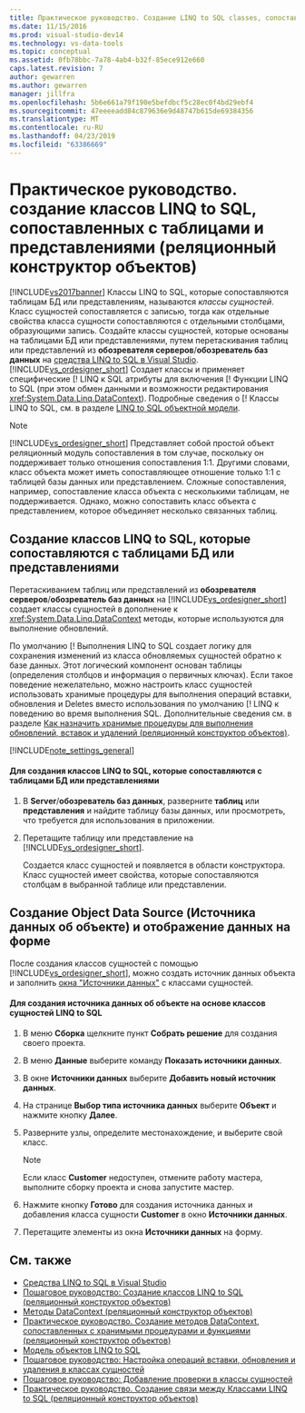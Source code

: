 ```yaml
---
title: Практическое руководство. Создание LINQ to SQL classes, сопоставленных с таблицами и представлениями (реляционный конструктор объектов) | Документация Майкрософт
ms.date: 11/15/2016
ms.prod: visual-studio-dev14
ms.technology: vs-data-tools
ms.topic: conceptual
ms.assetid: 0fb78bbc-7a78-4ab4-b32f-85ece912e660
caps.latest.revision: 7
author: gewarren
ms.author: gewarren
manager: jillfra
ms.openlocfilehash: 5b6e661a79f190e5befdbcf5c28ec0f4bd29ebf4
ms.sourcegitcommit: 47eeeeadd84c879636e9d48747b615de69384356
ms.translationtype: MT
ms.contentlocale: ru-RU
ms.lasthandoff: 04/23/2019
ms.locfileid: "63386669"
---
```

# <a name="how-to-create-linq-to-sql-classes-mapped-to-tables-and-views-or-designer"></a>Практическое руководство. создание классов LINQ to SQL, сопоставленных с таблицами и представлениями (реляционный конструктор объектов)
[!INCLUDE[vs2017banner](../includes/vs2017banner.md)]
Классы LINQ to SQL, которые сопоставляются таблицам БД или представлениям, называются *классы сущностей*. Класс сущностей сопоставляется с записью, тогда как отдельные свойства класса сущности сопоставляются с отдельными столбцами, образующими запись. Создайте классы сущностей, которые основаны на таблицами БД или представлениями, путем перетаскивания таблиц или представлений из **обозревателя серверов**/**обозреватель баз данных** на [средства LINQ to SQL в Visual Studio](../data-tools/linq-to-sql-tools-in-visual-studio2.md). [!INCLUDE[vs_ordesigner_short](../includes/vs-ordesigner-short-md.md)] Создает классы и применяет специфические [! LINQ к SQL атрибуты для включения [! Функции LINQ to SQL (при этом обмен данными и возможности редактирования <xref:System.Data.Linq.DataContext>). Подробные сведения о [! Классы LINQ to SQL, см. в разделе [LINQ to SQL объектной модели](http://msdn.microsoft.com/library/81dd0c37-e2a4-4694-83b0-f2e49e693810).

> [!NOTE]
> [!INCLUDE[vs_ordesigner_short](../includes/vs-ordesigner-short-md.md)] Представляет собой простой объект реляционный модуль сопоставления в том случае, поскольку он поддерживает только отношения сопоставления 1:1. Другими словами, класс объекта может иметь сопоставляющее отношение только 1:1 с таблицей базы данных или представлением. Сложные сопоставления, например, сопоставление класса объекта с несколькими таблицам, не поддерживается. Однако, можно сопоставить класс объекта с представлением, которое объединяет несколько связанных таблиц.

## <a name="create-linq-to-sql-classes-that-are-mapped-to-database-tables-or-views"></a>Создание классов LINQ to SQL, которые сопоставляются с таблицами БД или представлениями
 Перетаскиванием таблиц или представлений из **обозревателя серверов**/**обозреватель баз данных** на [!INCLUDE[vs_ordesigner_short](../includes/vs-ordesigner-short-md.md)] создает классы сущностей в дополнение к <xref:System.Data.Linq.DataContext> методы, которые используются для выполнение обновлений.

 По умолчанию [! Выполнения LINQ to SQL создает логику для сохранения изменений из класса обновляемых сущностей обратно к базе данных. Этот логический компонент основан таблицы (определения столбцов и информация о первичных ключах). Если такое поведение нежелательно, можно настроить класс сущностей использовать хранимые процедуры для выполнения операций вставки, обновления и Deletes вместо использования по умолчанию [! LINQ к поведению во время выполнения SQL. Дополнительные сведения см. в разделе [Как назначить хранимые процедуры для выполнения обновлений, вставок и удалений (реляционный конструктор объектов)](../data-tools/how-to-assign-stored-procedures-to-perform-updates-inserts-and-deletes-o-r-designer.md).

 [!INCLUDE[note_settings_general](../includes/note-settings-general-md.md)]

#### <a name="to-create-linq-to-sql-classes-that-are-mapped-to-database-tables-or-views"></a>Для создания классов LINQ to SQL, которые сопоставляются с таблицами БД или представлениями

1. В **Server**/**обозреватель баз данных**, разверните **таблиц** или **представления** и найдите таблицу базы данных, или просмотреть, что требуется для использования в приложении.

2. Перетащите таблицу или представление на [!INCLUDE[vs_ordesigner_short](../includes/vs-ordesigner-short-md.md)].

     Создается класс сущностей и появляется в области конструктора. Класс сущностей имеет свойства, которые сопоставляются столбцам в выбранной таблице или представлении.

## <a name="create-an-object-data-source-and-display-the-data-on-a-form"></a>Создание Object Data Source (Источника данных об объекте) и отображение данных на форме
 После создания классов сущностей с помощью [!INCLUDE[vs_ordesigner_short](../includes/vs-ordesigner-short-md.md)], можно создать источник данных объекта и заполнить [окна "Источники данных"](http://msdn.microsoft.com/library/0d20f699-cc95-45b3-8ecb-c7edf1f67992) с классами сущностей.

#### <a name="to-create-an-object-data-source-based-on-linq-to-sql-entity-classes"></a>Для создания источника данных об объекте на основе классов сущностей LINQ to SQL

1. В меню **Сборка** щелкните пункт **Собрать решение** для создания своего проекта.

2. В меню **Данные** выберите команду **Показать источники данных**.

3. В окне **Источники данных** выберите **Добавить новый источник данных**.

4. На странице **Выбор типа источника данных** выберите **Объект** и нажмите кнопку **Далее**.

5. Разверните узлы, определите местонахождение, и выберите свой класс.

    > [!NOTE]
    > Если класс **Customer** недоступен, отмените работу мастера, выполните сборку проекта и снова запустите мастер.

6. Нажмите кнопку **Готово** для создания источника данных и добавления класса сущности **Customer** в окно **Источники данных**.

7. Перетащите элементы из окна **Источники данных** на форму.

## <a name="see-also"></a>См. также

- [Средства LINQ to SQL в Visual Studio](../data-tools/linq-to-sql-tools-in-visual-studio2.md)
- [Пошаговое руководство: Создание классов LINQ to SQL (реляционный конструктор объектов)](http://msdn.microsoft.com/library/35aad4a4-2e8a-46e2-ae09-5fbfd333c233)
- [Методы DataContext (реляционный конструктор объектов)](../data-tools/datacontext-methods-o-r-designer.md)
- [Практическое руководство. Создание методов DataContext, сопоставленных с хранимыми процедурами и функциями (реляционный конструктор объектов)](../data-tools/how-to-create-datacontext-methods-mapped-to-stored-procedures-and-functions-o-r-designer.md)
- [Модель объектов LINQ to SQL](http://msdn.microsoft.com/library/81dd0c37-e2a4-4694-83b0-f2e49e693810)
- [Пошаговое руководство: Настройка операций вставки, обновления и удаления в классах сущностей](../data-tools/walkthrough-customizing-the-insert-update-and-delete-behavior-of-entity-classes.md)
- [Пошаговое руководство: Добавление проверки в классы сущностей](http://msdn.microsoft.com/library/85b06a02-b2e3-4534-95b8-d077c8d4c1d7)
- [Практическое руководство. Создание связи между Классами LINQ to SQL (реляционный конструктор объектов)](../data-tools/how-to-create-an-association-relationship-between-linq-to-sql-classes-o-r-designer.md)